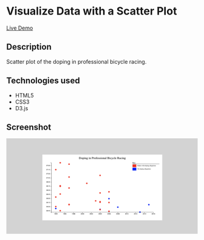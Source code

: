 # Visualize Data with a Scatter Plot
[Live Demo](https://marcomaz.github.io/FCC-Data-Visualization-Projects---Visualize-Data-with-a-Scatter-Plot/)

## Description

Scatter plot of the doping in professional bicycle racing.

## Technologies used

- HTML5
- CSS3
- D3.js

## Screenshot
![alt text](https://raw.githubusercontent.com/MarcoMaz/images/main/image__%20FCC-Data-Visualization-Projects---Visualize-Data-with-a-Scatter-Plot.png)

